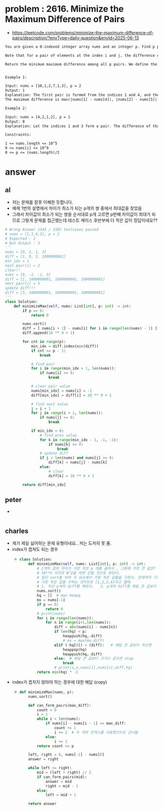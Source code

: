 # problem : 2616. Minimize the Maximum Difference of Pairs
- https://leetcode.com/problems/minimize-the-maximum-difference-of-pairs/description/?envType=daily-question&envId=2025-06-13

```txt
You are given a 0-indexed integer array nums and an integer p. Find p pairs of indices of nums such that the maximum difference amongst all the pairs is minimized. Also, ensure no index appears more than once amongst the p pairs.

Note that for a pair of elements at the index i and j, the difference of this pair is |nums[i] - nums[j]|, where |x| represents the absolute value of x.

Return the minimum maximum difference among all p pairs. We define the maximum of an empty set to be zero.


Example 1:

Input: nums = [10,1,2,7,1,3], p = 2
Output: 1
Explanation: The first pair is formed from the indices 1 and 4, and the second pair is formed from the indices 2 and 5.
The maximum difference is max(|nums[1] - nums[4]|, |nums[2] - nums[5]|) = max(0, 1) = 1. Therefore, we return 1.

Example 2:

Input: nums = [4,2,1,2], p = 1
Output: 0
Explanation: Let the indices 1 and 3 form a pair. The difference of that pair is |2 - 2| = 0, which is the minimum we can attain.

Constraints:

1 <= nums.length <= 10^5
0 <= nums[i] <= 10^9
0 <= p <= (nums.length)/2
```

# answer

## al
- 저는 문제를 잘못 이해한 듯합니다.
- 예제 1번의 설명에서 차이가 최소가 되는 p개의 쌍 중에서 최대값을 찾았음
- 그래서 차이값이 최소가 되는 쌍을 순서대로 p개 고르면 p번째 차이값이 최대가 되므로 그렇게 문제를 접근했는데 테스트 케이스 후반부에 더 작은 값이 정답이네요??
```python
# Wrong Answer 1343 / 1582 testcases passed
# nums = [1,1,0,3], p = 2
# Expected : 2
# But Output : 3
'''
nums = [0, 1, 1, 3]
diff = [1, 0, 2, 1000000001]
min_idx = 1
next pair(i) = 2
clear!!
nums = [0, -1, -1, 3]
diff = [1, 1000000001, 1000000001, 1000000001]
next pair(j) = 3
update diff!!!
diff = [3, 1000000001, 1000000001, 1000000001]
'''
class Solution:
    def minimizeMax(self, nums: List[int], p: int) -> int:
        if p == 0:
            return 0

        nums.sort()
        diff = [ nums[i + 1] - nums[i] for i in range(len(nums) - 1) ]
        diff.append(10 ** 9 + 1)

        for cnt in range(p):
            min_idx = diff.index(min(diff))
            if cnt == p - 1:
                break

            # find pair
            for i in range(min_idx + 1, len(nums)):
                if nums[i] >= 0:
                    break

            # clear pair value
            nums[min_idx] = nums[i] = -1
            diff[min_idx] = diff[i] = 10 ** 9 + 1

            # find next value
            j = i + 1
            for j in range(i + 1, len(nums)):
                if nums[j] >= 0:
                    break

            if min_idx > 0:
                # find prev value
                for k in range(min_idx - 1, -1, -1):
                    if nums[k] >= 0:
                        break
                # update diff
                if j < len(nums) and nums[j] >= 0:
                    diff[k] = nums[j] - nums[k]
                else:
                    # clear
                    diff[k] = 10 ** 9 + 1

        return diff[min_idx]
```


## peter
- 
```python
```


## charles
- 제가 제일 싫어하는 문제 유형이네요.. 저는 도저히 못 품.
- index가 겹쳐도 되는 경우
  - ```python
    class Solution:
        def minimizeMax(self, nums: List[int], p: int) -> int:
            # 2개의 값의 차이가 가장 작은 p 개를 골라서 , 그중에 가장 큰 값은?
            # 10**5 이므로 N^2을 하면 안될 것으로 보인다.
            # 일단 sort를 하여 각 요소에서 가장 작은 값들을 구한다. 언제까지 구할 것인가?
            # 가장 작은 값을 구하는 것이므로 [1,2,2,4]라고 할때
            # 1. 우선 p개의 diff를 채운다.   2. p개의 diff중 제일 큰 값보다 크면 그 뒤는 당연히 더 크므로 stop
            nums.sort()
            hq = []  # max heapq
            mx = nums[-1]
            if p == 0:
                return 0
            # print(nums)
            for i in range(len(nums)):
                for n in range(i+1,len(nums)):
                    diff = abs(nums[i] - nums[n])
                    if len(hq) < p:
                        heappush(hq,-diff)
                        # mx = max(mx,diff)
                    elif (-hq[0]) > (diff):   # 제일 큰 값보다 작으면
                        heappop(hq)
                        heappush(hq,-diff)
                    else:  # 제일 큰 값보다 크거나 같으면 stop
                        break
                    # print(i,n,nums[i],nums[n],diff,hq)
            return min(hq) * -1
    ```
- index가 겹치지 않아야 하는 경우에 대한 해답 (copy)
  - ```python
    def minimizeMax(nums, p):
        nums.sort()
    
        def can_form_pairs(max_diff):
            count = 0
            i = 1
            while i < len(nums):
                if nums[i] - nums[i - 1] <= max_diff:
                    count += 1
                    i += 2  # 두 개의 인덱스를 사용했으므로 건너뜀
                else:
                    i += 1
            return count >= p
    
        left, right = 0, nums[-1] - nums[0]
        answer = right
    
        while left <= right:
            mid = (left + right) // 2
            if can_form_pairs(mid):
                answer = mid
                right = mid - 1
            else:
                left = mid + 1
    
        return answer
    ```
